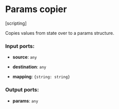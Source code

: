 # Params copier

[scripting]

Copies values from state over to a params structure.

### Input ports:

* __source__: `any`


* __destination__: `any`


* __mapping__: `{string: string}`

### Output ports:

* __params__: `any`

